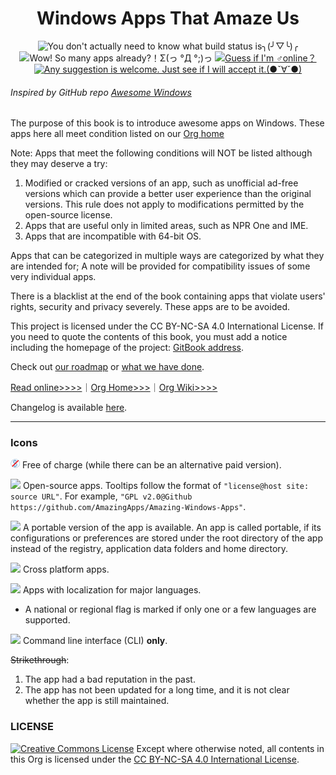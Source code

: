 <h1 align="center">Windows Apps That Amaze Us</h1>

<p align="center">
<img src="https://img.shields.io/badge/build-passing-green.svg" title="You don't actually need to know what build status is╮(╯▽╰)╭" />
<img src="https://img.shields.io/badge/apps%20count-309-blue.svg" title="Wow! So many apps already?！Σ(っ °Д °;)っ" />
<a href="https://t.me/joinchat/AAAAAESLWZxuUSkUqqk1rA" target="_blank">
<img src="https://img.shields.io/badge/☎️contact-telegram-ff69b4.svg" title="Guess if I'm ♂online？"/>
</a>
<a href="https://github.com/AmazingApps/Amazing-Windows-Apps/issues" target="_blank">
<img src="https://img.shields.io/github/issues/AmazingApps/Amazing-Windows-Apps.svg" title="Any suggestion is welcome. Just see if I will accept it.(●ˇ∀ˇ●)"/>
</a>
</p>

###### Inspired by GitHub repo [Awesome Windows](https://github.com/Awesome-Windows/Awesome)

The purpose of this book is to introduce awesome apps on Windows. These apps here all meet condition listed on our [Org home](http://amazingapps.org/#two)

Note: Apps that meet the following conditions will NOT be listed although they may deserve a try:

1. Modified or cracked versions of an app, such as unofficial ad-free versions which can provide a better user experience than the original versions. This rule does not apply to modifications permitted by the open-source license.
2. Apps that are useful only in limited areas, such as NPR One and IME.
3. Apps that are incompatible with 64-bit OS.

Apps that can be categorized in multiple ways are categorized by what they are intended for; A note will be provided for compatibility issues of some very individual apps.

There is a blacklist at the end of the book containing apps that violate users' rights, security and privacy severely. These apps are to be avoided.

This project is licensed under the CC BY-NC-SA 4.0 International License. If you need to quote the contents of this book, you must add a notice including the homepage of the project: [GitBook address](https://www.gitbook.com/book/amazing-apps/windows-apps-that-amaze-us/details).

Check out [our roadmap](https://github.com/AmazingApps/Amazing-Windows-Apps/issues?utf8=✓&q=label%3Aaccepted) or [what we have done](https://github.com/AmazingApps/Amazing-Windows-Apps/issues?utf8=✓&q=label%3Adone).

[Read online&gt;&gt;&gt;&gt;](https://amazing-apps.gitbooks.io/windows-apps-that-amaze-us)｜[Org Home>>>](http://amazingapps.org/)｜[Org Wiki>>>>](https://www.gitbook.com/read/book/amazing-apps/organization-wiki)

Changelog is available [here](https://github.com/AmazingApps/Amazing-Windows-Apps/commits/master).

---

### Icons

![](../assets/free.png) Free of charge \(while there can be an alternative paid version\).

![](../assets/open-source-icon.png) Open-source apps. Tooltips follow the format of `"license@host site: source URL"`. For example, `"GPL v2.0@Github https://github.com/AmazingApps/Amazing-Windows-Apps"`.

![](../assets/usb.png) A portable version of the app is available. An app is called portable, if its configurations or preferences are stored under the root directory of the app instead of the registry, application data folders and home directory.

![](../assets/multi_platform.png) Cross platform apps.

![](../assets/earth-globe.png) Apps with localization for major languages.

* A national or regional flag is marked if only one or a few languages are supported.

![](../assets/command-line.png) Command line interface (CLI) **only**.

~~Strikethrough~~:

1. The app had a bad reputation in the past.
2. The app has not been updated for a long time, and it is not clear whether the app is still maintained.

### LICENSE
<a rel="license" href="http://creativecommons.org/licenses/by-nc-sa/4.0/"><img alt="Creative Commons License" style="border-width:0" src="https://i.creativecommons.org/l/by-nc-sa/4.0/88x31.png" /></a> Except where otherwise noted, all contents in this Org is licensed under the <a rel="license" href="http://creativecommons.org/licenses/by-nc-sa/4.0/">CC BY-NC-SA 4.0 International License</a>.
